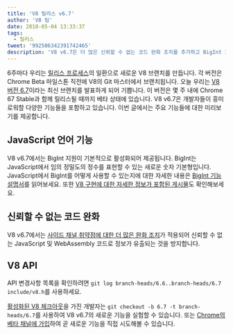 ```yaml
---
title: 'V8 릴리스 v6.7'
author: 'V8 팀'
date: 2018-05-04 13:33:37
tags:
  - 릴리스
tweet: '992506342391742465'
description: 'V8 v6.7은 더 많은 신뢰할 수 없는 코드 완화 조치를 추가하고 BigInt 지원을 제공합니다.'
---
```

6주마다 우리는 [릴리스 프로세스](/docs/release-process)의 일환으로 새로운 V8 브랜치를 만듭니다. 각 버전은 Chrome Beta 마일스톤 직전에 V8의 Git 마스터에서 브랜치됩니다. 오늘 우리는 [V8 버전 6.7](https://chromium.googlesource.com/v8/v8.git/+log/branch-heads/6.7)이라는 최신 브랜치를 발표하게 되어 기쁩니다. 이 버전은 몇 주 내에 Chrome 67 Stable과 함께 릴리스될 때까지 베타 상태에 있습니다. V8 v6.7은 개발자들이 흥미로워할 다양한 기능들을 포함하고 있습니다. 이번 글에서는 주요 기능들에 대한 미리보기를 제공합니다.

<!--truncate-->
## JavaScript 언어 기능

V8 v6.7에서는 BigInt 지원이 기본적으로 활성화되어 제공됩니다. BigInt는 JavaScript에서 임의 정밀도의 정수를 표현할 수 있는 새로운 숫자 기본형입니다. JavaScript에서 BigInt를 어떻게 사용할 수 있는지에 대한 자세한 내용은 [BigInt 기능 설명서](/features/bigint)를 읽어보세요. 또한 [V8 구현에 대한 자세한 정보가 포함된 게시물](/blog/bigint)도 확인해보세요.

## 신뢰할 수 없는 코드 완화

V8 v6.7에서는 [사이드 채널 취약점에 대한 더 많은 완화 조치](/docs/untrusted-code-mitigations)가 적용되어 신뢰할 수 없는 JavaScript 및 WebAssembly 코드로 정보가 유출되는 것을 방지합니다.

## V8 API

API 변경사항 목록을 확인하려면 `git log branch-heads/6.6..branch-heads/6.7 include/v8.h`를 사용하세요.

[활성화된 V8 체크아웃](/docs/source-code#using-git)을 가진 개발자는 `git checkout -b 6.7 -t branch-heads/6.7`를 사용하여 V8 v6.7의 새로운 기능을 실험할 수 있습니다. 또는 [Chrome의 베타 채널에 가입](https://www.google.com/chrome/browser/beta.html)하여 곧 새로운 기능을 직접 시도해볼 수 있습니다.

